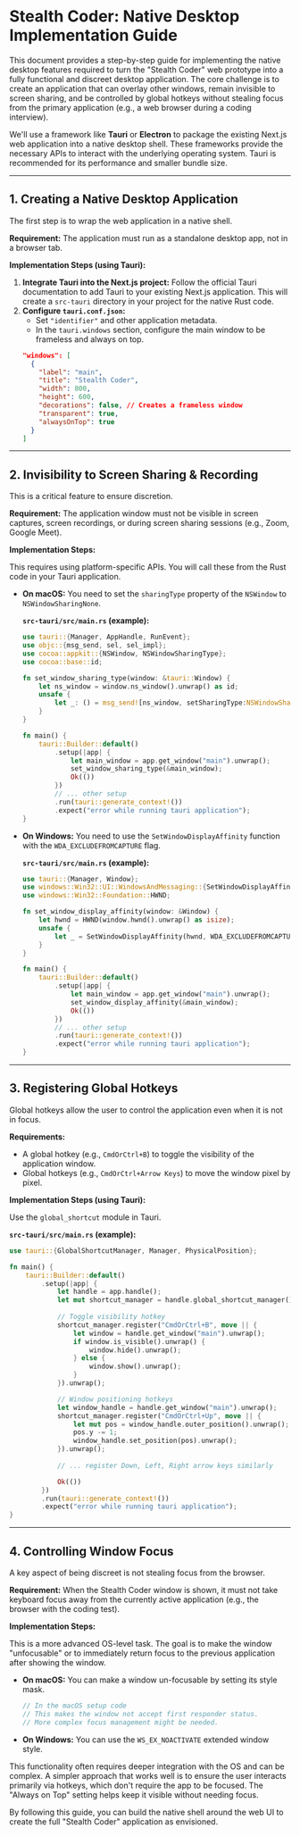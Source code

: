 # Stealth Coder: Native Desktop Implementation Guide

This document provides a step-by-step guide for implementing the native desktop features required to turn the "Stealth Coder" web prototype into a fully functional and discreet desktop application. The core challenge is to create an application that can overlay other windows, remain invisible to screen sharing, and be controlled by global hotkeys without stealing focus from the primary application (e.g., a web browser during a coding interview).

We'll use a framework like **Tauri** or **Electron** to package the existing Next.js web application into a native desktop shell. These frameworks provide the necessary APIs to interact with the underlying operating system. Tauri is recommended for its performance and smaller bundle size.

---

## 1. Creating a Native Desktop Application

The first step is to wrap the web application in a native shell.

**Requirement:** The application must run as a standalone desktop app, not in a browser tab.

**Implementation Steps (using Tauri):**
1.  **Integrate Tauri into the Next.js project:** Follow the official Tauri documentation to add Tauri to your existing Next.js application. This will create a `src-tauri` directory in your project for the native Rust code.
2.  **Configure `tauri.conf.json`:**
    *   Set `"identifier"` and other application metadata.
    *   In the `tauri.windows` section, configure the main window to be frameless and always on top.
    ```json
    "windows": [
      {
        "label": "main",
        "title": "Stealth Coder",
        "width": 800,
        "height": 600,
        "decorations": false, // Creates a frameless window
        "transparent": true,
        "alwaysOnTop": true
      }
    ]
    ```

---

## 2. Invisibility to Screen Sharing & Recording

This is a critical feature to ensure discretion.

**Requirement:** The application window must not be visible in screen captures, screen recordings, or during screen sharing sessions (e.g., Zoom, Google Meet).

**Implementation Steps:**

This requires using platform-specific APIs. You will call these from the Rust code in your Tauri application.

*   **On macOS:**
    You need to set the `sharingType` property of the `NSWindow` to `NSWindowSharingNone`.
    
    **`src-tauri/src/main.rs` (example):**
    ```rust
    use tauri::{Manager, AppHandle, RunEvent};
    use objc::{msg_send, sel, sel_impl};
    use cocoa::appkit::{NSWindow, NSWindowSharingType};
    use cocoa::base::id;

    fn set_window_sharing_type(window: &tauri::Window) {
        let ns_window = window.ns_window().unwrap() as id;
        unsafe {
            let _: () = msg_send![ns_window, setSharingType:NSWindowSharingType::NSWindowSharingNone];
        }
    }

    fn main() {
        tauri::Builder::default()
            .setup(|app| {
                let main_window = app.get_window("main").unwrap();
                set_window_sharing_type(&main_window);
                Ok(())
            })
            // ... other setup
            .run(tauri::generate_context!())
            .expect("error while running tauri application");
    }
    ```

*   **On Windows:**
    You need to use the `SetWindowDisplayAffinity` function with the `WDA_EXCLUDEFROMCAPTURE` flag.

    **`src-tauri/src/main.rs` (example):**
    ```rust
    use tauri::{Manager, Window};
    use windows::Win32::UI::WindowsAndMessaging::{SetWindowDisplayAffinity, WDA_EXCLUDEFROMCAPTURE};
    use windows::Win32::Foundation::HWND;

    fn set_window_display_affinity(window: &Window) {
        let hwnd = HWND(window.hwnd().unwrap() as isize);
        unsafe {
            let _ = SetWindowDisplayAffinity(hwnd, WDA_EXCLUDEFROMCAPTURE);
        }
    }
    
    fn main() {
        tauri::Builder::default()
            .setup(|app| {
                let main_window = app.get_window("main").unwrap();
                set_window_display_affinity(&main_window);
                Ok(())
            })
            // ... other setup
            .run(tauri::generate_context!())
            .expect("error while running tauri application");
    }
    ```

---

## 3. Registering Global Hotkeys

Global hotkeys allow the user to control the application even when it is not in focus.

**Requirements:**
-   A global hotkey (e.g., `CmdOrCtrl+B`) to toggle the visibility of the application window.
-   Global hotkeys (e.g., `CmdOrCtrl+Arrow Keys`) to move the window pixel by pixel.

**Implementation Steps (using Tauri):**

Use the `global_shortcut` module in Tauri.

**`src-tauri/src/main.rs` (example):**
```rust
use tauri::{GlobalShortcutManager, Manager, PhysicalPosition};

fn main() {
    tauri::Builder::default()
        .setup(|app| {
            let handle = app.handle();
            let mut shortcut_manager = handle.global_shortcut_manager();
            
            // Toggle visibility hotkey
            shortcut_manager.register("CmdOrCtrl+B", move || {
                let window = handle.get_window("main").unwrap();
                if window.is_visible().unwrap() {
                    window.hide().unwrap();
                } else {
                    window.show().unwrap();
                }
            }).unwrap();

            // Window positioning hotkeys
            let window_handle = handle.get_window("main").unwrap();
            shortcut_manager.register("CmdOrCtrl+Up", move || {
                let mut pos = window_handle.outer_position().unwrap();
                pos.y -= 1;
                window_handle.set_position(pos).unwrap();
            }).unwrap();
            
            // ... register Down, Left, Right arrow keys similarly

            Ok(())
        })
        .run(tauri::generate_context!())
        .expect("error while running tauri application");
}
```

---

## 4. Controlling Window Focus

A key aspect of being discreet is not stealing focus from the browser.

**Requirement:** When the Stealth Coder window is shown, it must not take keyboard focus away from the currently active application (e.g., the browser with the coding test).

**Implementation Steps:**

This is a more advanced OS-level task. The goal is to make the window "unfocusable" or to immediately return focus to the previous application after showing the window.

*   **On macOS:** You can make a window un-focusable by setting its style mask.
    ```rust
    // In the macOS setup code
    // This makes the window not accept first responder status.
    // More complex focus management might be needed.
    ```
*   **On Windows:** You can use the `WS_EX_NOACTIVATE` extended window style.

This functionality often requires deeper integration with the OS and can be complex. A simpler approach that works well is to ensure the user interacts primarily via hotkeys, which don't require the app to be focused. The "Always on Top" setting helps keep it visible without needing focus.

By following this guide, you can build the native shell around the web UI to create the full "Stealth Coder" application as envisioned.
